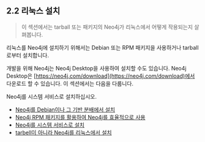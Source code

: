 
## 2.2 리눅스 설치

> 이 섹션에서는 tarball 또는 패키지의 Neo4j가 리눅스에서 어떻게 작용되는지 살펴봅니다. 


리눅스를 Neo4j에 설치하기 위해서는 Debian 또는 RPM 패키지을 사용하거나 tarball로부터 설치합니다. 

개발을 위해 Neo4j는 Neo4j Desktop을 사용하여 설치할 수도 있습니다. Neo4j Desktop은 [https://neo4j.com/download](https://neo4j.com/download)에서 다운로드 할 수 있습니다.
이 섹션에서는 다음을 다룹니다. 

Neo4j를 시스템 서비스로 설치하십시오.

+ [Neo4j를 Debian이나 그 기반 분배에서 설치](/installation/linux/debian.md)
+ [Neo4j RPM 패키지를 활용하여 Neo4j를 효율적으로 사용](/installation/linux/rpm.md)
+ [Neo4j를 시스템 서비스로 설치](/installation/linux/systemd.md)
+ [ tarbell이 아니라  Neo4j를 리눅스에서 설치](/installation/linux/tarbell.md)
